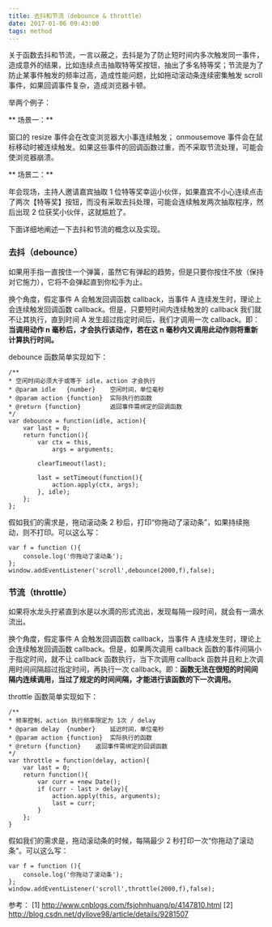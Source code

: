 ```yaml
---
title: 去抖和节流（debounce & throttle）
date: 2017-01-06 09:43:00
tags: method
---
```


关于函数去抖和节流，一言以蔽之，去抖是为了防止短时间内多次触发同一事件，造成意外的结果，比如连续点击抽取特等奖按钮，抽出了多名特等奖；节流是为了防止某事件触发的频率过高，造成性能问题，比如拖动滚动条连续密集触发 scroll 事件，如果回调事件复杂，造成浏览器卡顿。

<!-- more -->

举两个例子：

** 场景一：**

窗口的 resize 事件会在改变浏览器大小事连续触发； onmousemove 事件会在鼠标移动时被连续触发。如果这些事件的回调函数过重，而不采取节流处理，可能会使浏览器崩溃。

** 场景二：**

年会现场，主持人邀请嘉宾抽取 1 位特等奖幸运小伙伴，如果嘉宾不小心连续点击了两次【特等奖】按钮，而没有采取去抖处理，可能会连续触发两次抽取程序，然后出现 2 位获奖小伙伴，这就尴尬了。

下面详细地阐述一下去抖和节流的概念以及实现。

### 去抖（debounce） ###

如果用手指一直按住一个弹簧，虽然它有弹起的趋势，但是只要你按住不放（保持对它施力），它将不会弹起直到你松手为止。

换个角度，假定事件 A 会触发回调函数 callback，当事件 A 连续发生时，理论上会连续触发回调函数 callback。但是，只要短时间内连续触发的 callback 我们就不让其执行，直到时间 A 发生超过指定时间后，我们才调用一次 callback。即：**当调用动作 n 毫秒后，才会执行该动作，若在这 n 毫秒内又调用此动作则将重新计算执行时间。**

debounce 函数简单实现如下：

```
/**
* 空闲时间必须大于或等于 idle，action 才会执行
* @param idle   {number}    空闲时间，单位毫秒
* @param action {function}  实际执行的函数
* @return {function}        返回事件需绑定的回调函数
*/
var debounce = function(idle, action){
    var last = 0;
    return function(){
        var ctx = this, 
            args = arguments;

        clearTimeout(last);

        last = setTimeout(function(){
            action.apply(ctx, args);
        }, idle);
    };
};
```

假如我们的需求是，拖动滚动条 2 秒后，打印“你拖动了滚动条”，如果持续拖动，则不打印。可以这么写：

```
var f = function (){
    console.log('你拖动了滚动条');
};
window.addEventListener('scroll',debounce(2000,f),false);
```

### 节流（throttle） ###

如果将水龙头拧紧直到水是以水滴的形式流出，发现每隔一段时间，就会有一滴水流出。

换个角度，假定事件 A 会触发回调函数 callback，当事件 A 连续发生时，理论上会连续触发回调函数 callback。但是，如果两次调用 callback 函数的事件间隔小于指定时间，就不让 callback 函数执行，当下次调用 callback 函数并且和上次调用时间间隔超过指定时间，再执行一次 callback。即：**函数无法在很短的时间间隔内连续调用，当过了规定的时间间隔，才能进行该函数的下一次调用。**

throttle 函数简单实现如下：

```
/**
* 频率控制，action 执行频率限定为 1次 / delay
* @param delay  {number}    延迟时间，单位毫秒
* @param action {function}  实际执行的函数
* @return {function}    返回事件需绑定的回调函数
*/
var throttle = function(delay, action){
    var last = 0;
    return function(){
        var curr = +new Date();
        if (curr - last > delay){
            action.apply(this, arguments);
            last = curr;
        }
    };
}
```

假如我们的需求是，拖动滚动条的时候，每隔最少 2 秒打印一次“你拖动了滚动条”。可以这么写：

```
var f = function (){
    console.log('你拖动了滚动条');
};
window.addEventListener('scroll',throttle(2000,f),false);
```

参考：
[1] http://www.cnblogs.com/fsjohnhuang/p/4147810.html
[2] http://blog.csdn.net/dyllove98/article/details/9281507